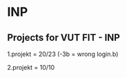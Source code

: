 # INP
Projects for VUT FIT - INP
--------------------------
1.projekt = 20/23 (-3b = wrong login.b)
  
2.projekt = 10/10
